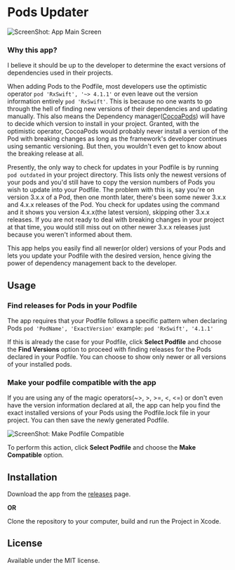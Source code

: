 # Pods Updater

![ScreenShot: App Main Screen](https://raw.githubusercontent.com/kizitonwose/PodsUpdater/master/Assets/screenshot_1.png)

### Why this app?

I believe it should be up to the developer to determine the exact versions of dependencies used in their projects. 

When adding Pods to the Podfile, most developers use the optimistic operator `pod 'RxSwift', '~> 4.1.1'` or even leave out the version information entirely `pod 'RxSwift'`. This is because no one wants to go through the hell of finding new versions of their dependencies and updating manually. This also means the Dependency manager([CocoaPods](https://github.com/CocoaPods/CocoaPods)) will have to decide which version to install in your project. Granted, with the optimistic operator, CocoaPods would probably never install a version of the Pod with breaking changes as long as the framework's developer continues using semantic versioning. But then, you wouldn't even get to know about the breaking release at all.

Presently, the only way to check for updates in your Podfile is by running `pod outdated` in your project directory. This lists only the newest versions of your pods and you'd still have to copy the version numbers of Pods you wish to update into your Podfile. The problem with this is, say you're on version 3.x.x of a Pod, then one month later, there's been some newer 3.x.x and 4.x.x releases of the Pod. You check for updates using the command and it shows you version 4.x.x(the latest version), skipping other 3.x.x releases. If you are not ready to deal with breaking changes in your project at that time, you would still miss out on other newer 3.x.x releases just because you weren't informed about them.


This app helps you easily find all newer(or older) versions of your Pods and lets you update your Podfile with the desired version, hence giving the power of dependency management back to the developer.

## Usage

### Find releases for Pods in your Podfile

The app requires that your Podfile follows a specific pattern when declaring Pods `pod 'PodName', 'ExactVersion'` example: `pod 'RxSwift', '4.1.1'`

If this is already the case for your Podfile, click **Select Podfile** and choose the **Find Versions** option to proceed with finding releases for the Pods declared in your Podfile. You can choose to show only newer or all versions of your installed pods.

### Make your podfile compatible with the app

If you are using any of the magic operators(~>, >, >=, <, <=) or don't even have the version information declared at all, the app can help you find the exact installed versions of your Pods using the Podfile.lock file in your project. You can then save the newly generated Podfile. 

![ScreenShot: Make Podfile Compatible](https://raw.githubusercontent.com/kizitonwose/PodsUpdater/master/Assets/screenshot_2.png)

To perform this action, click **Select Podfile** and choose the **Make Compatible** option.

## Installation

Download the app from the [releases](https://github.com/kizitonwose/PodsUpdater/releases) page.

**OR**

Clone the repository to your computer, build and run the Project in Xcode.

## License

Available under the MIT license.